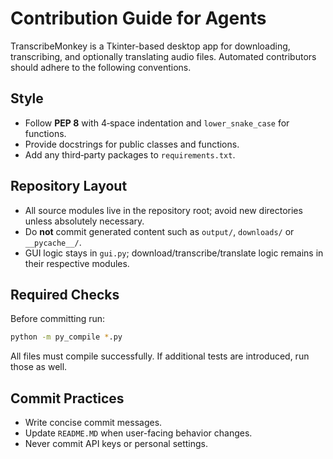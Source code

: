 # Contribution Guide for Agents

TranscribeMonkey is a Tkinter-based desktop app for downloading, transcribing,
and optionally translating audio files. Automated contributors should adhere to
the following conventions.

## Style
- Follow **PEP 8** with 4‑space indentation and `lower_snake_case` for
  functions.
- Provide docstrings for public classes and functions.
- Add any third‑party packages to `requirements.txt`.

## Repository Layout
- All source modules live in the repository root; avoid new directories unless
  absolutely necessary.
- Do **not** commit generated content such as `output/`, `downloads/` or
  `__pycache__/`.
- GUI logic stays in `gui.py`; download/transcribe/translate logic remains in
  their respective modules.

## Required Checks
Before committing run:

```bash
python -m py_compile *.py
```

All files must compile successfully. If additional tests are introduced, run
those as well.

## Commit Practices
- Write concise commit messages.
- Update `README.MD` when user-facing behavior changes.
- Never commit API keys or personal settings.
